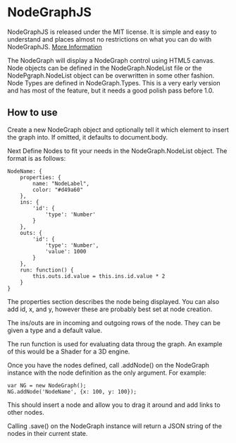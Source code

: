 NodeGraphJS
=========

NodeGraphJS is released under the MIT license. It is simple and easy to understand and places almost no restrictions on what you can do with NodeGraphJS.
[More Information](http://en.wikipedia.org/wiki/MIT_License)

The NodeGraph will display a NodeGraph control using HTML5 canvas.  Node objects can be defined in the NodeGraph.NodeList file or the NodePgraph.NodeList object can be overwritten in some other fashion.  Node Types are defined in NodeGraph.Types.  This is a very early version and has most of the feature, but it needs a good polish pass before 1.0.

How to use
----------

Create a new NodeGraph object and optionally tell it which element to insert the graph into.  If omitted, it defaults to document.body.

Next Define Nodes to fit your needs in the NodeGraph.NodeList object.  The format is as follows:

    NodeName: {
        properties: {
            name: "NodeLabel",
            color: "#d49a60"
        },
        ins: {
            'id': {
                'type': 'Number'
            }
        },
        outs: {
            'id': {
                'type': 'Number',
                'value': 1000
            }
        },
        run: function() {
            this.outs.id.value = this.ins.id.value * 2
        }
    }

The properties section describes the node being displayed.  You can also add id, x, and y, however these are probably best set at node creation.

The ins/outs are in incoming and outgoing rows of the node.  They can be given a type and a default value.

The run function is used for evaluating data throug the graph.  An example of this would be a Shader for a 3D engine.

Once you have the nodes defined, call .addNode() on the NodeGraph instance with the node definition as the only argument.  For example:

    var NG = new NodeGraph();
    NG.addNode('NodeName', {x: 100, y: 100});

This should insert a node and allow you to drag it around and add links to other nodes.

Calling .save() on the NodeGraph instance will return a JSON string of the nodes in their current state.